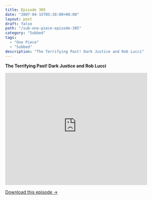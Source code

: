 ```yaml
---
title: Episode 305
date: "2007-04-15T05:30:00+00:00"
layout: post
draft: false
path: "/sub-one-piece-episode-305"
category: "Subbed"
tags:
  - "One Piece"
  - "Subbed"
description: "The Terrifying Past! Dark Justice and Rob Lucci"
---
```


**The Terrifying Past! Dark Justice and Rob Lucci**

<iframe width="640" height="360" src="https://www.rapidvideo.com/e/FXQHYZ88VR" frameborder="0" marginwidth=0 marginheight=0 scrolling=no allowfullscreen style="max-width:90%;"></iframe>

<a href="http://ouo.io/qs/eCodkFEQ?s=https://www.rapidvideo.com/d/FXQHYZ88VR" class="styled_a">Download this episode →</a>

